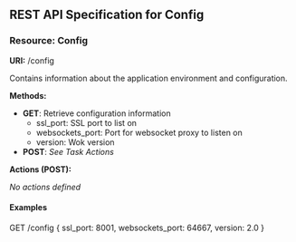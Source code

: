## REST API Specification for Config

### Resource: Config

**URI:** /config

Contains information about the application environment and configuration.

**Methods:**

* **GET**: Retrieve configuration information
    * ssl_port: SSL port to list on
    * websockets_port: Port for websocket proxy to listen on
    * version: Wok version
* **POST**: *See Task Actions*

**Actions (POST):**

*No actions defined*

#### Examples
GET /config
{
 ssl_port: 8001,
 websockets_port: 64667,
 version: 2.0
}
